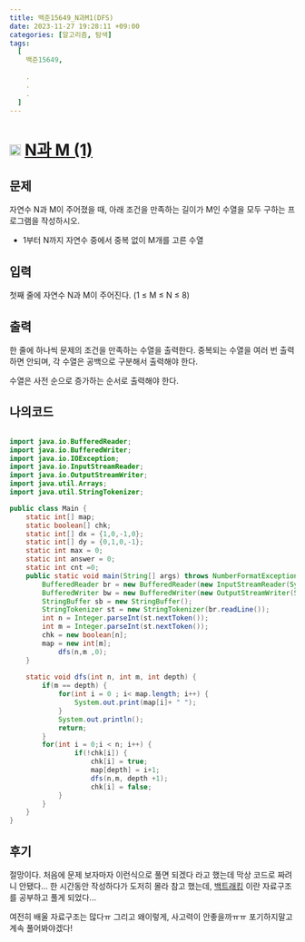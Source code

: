 ```yaml
---
title: 백준15649_N과M1(DFS)
date: 2023-11-27 19:28:11 +09:00
categories: [알고리즘, 탐색]
tags:
  [
    백준15649,
    
    .
    .
    .
  ]
---
```


# <img width="20px"  src="https://d2gd6pc034wcta.cloudfront.net/tier/8.svg" class="solvedac-tier"> [N과 M (1)](https://www.acmicpc.net/problem/15649) 

## 문제
<p>자연수 N과 M이 주어졌을 때, 아래 조건을 만족하는 길이가 M인 수열을 모두 구하는 프로그램을 작성하시오.</p>

<ul>
	<li>1부터 N까지 자연수 중에서 중복 없이 M개를 고른 수열</li>
</ul>

## 입력
<p>첫째 줄에 자연수 N과 M이 주어진다. (1 ≤ M ≤ N ≤ 8)</p>

## 출력
<p>한 줄에 하나씩 문제의 조건을 만족하는 수열을 출력한다. 중복되는 수열을 여러 번 출력하면 안되며, 각 수열은 공백으로 구분해서 출력해야 한다.</p>

<p>수열은 사전 순으로 증가하는 순서로 출력해야 한다.</p>

## 나의코드

```java

import java.io.BufferedReader;
import java.io.BufferedWriter;
import java.io.IOException;
import java.io.InputStreamReader;
import java.io.OutputStreamWriter;
import java.util.Arrays;
import java.util.StringTokenizer;

public class Main {
	static int[] map;
	static boolean[] chk;
	static int[] dx = {1,0,-1,0};
	static int[] dy = {0,1,0,-1};
	static int max = 0;
	static int answer = 0;
	static int cnt =0;
	public static void main(String[] args) throws NumberFormatException, IOException {
		BufferedReader br = new BufferedReader(new InputStreamReader(System.in));
		BufferedWriter bw = new BufferedWriter(new OutputStreamWriter(System.out));
		StringBuffer sb = new StringBuffer();
		StringTokenizer st = new StringTokenizer(br.readLine());
		int n = Integer.parseInt(st.nextToken());
		int m = Integer.parseInt(st.nextToken());
		chk = new boolean[n];
		map = new int[m];
			dfs(n,m ,0);
	}
	
	static void dfs(int n, int m, int depth) {
		if(m == depth) {
			for(int i = 0 ; i< map.length; i++) {
				System.out.print(map[i]+ " ");
			}
			System.out.println();
			return;
		}
		for(int i = 0;i < n; i++) {
				if(!chk[i]) {
					chk[i] = true;
					map[depth] = i+1;
					dfs(n,m, depth +1);
					chk[i] = false;
			}
		}
	}
}
```

## 후기
 절망이다. 처음에 문제 보자마자 이런식으로 풀면 되겠다 라고 했는데 막상 코드로 짜려니 안됐다...  한 시간동안 작성하다가 도저히 몰라 참고 했는데, [백트래킹](../backTracking) 이란 자료구조를 공부하고 풀게 되었다...

<p> 여전히 배울 자료구조는 많다ㅠ 그리고 왜이렇게, 사고력이 안좋을까ㅠㅠ 포기하지말고 계속 풀어봐야겠다! </p>


